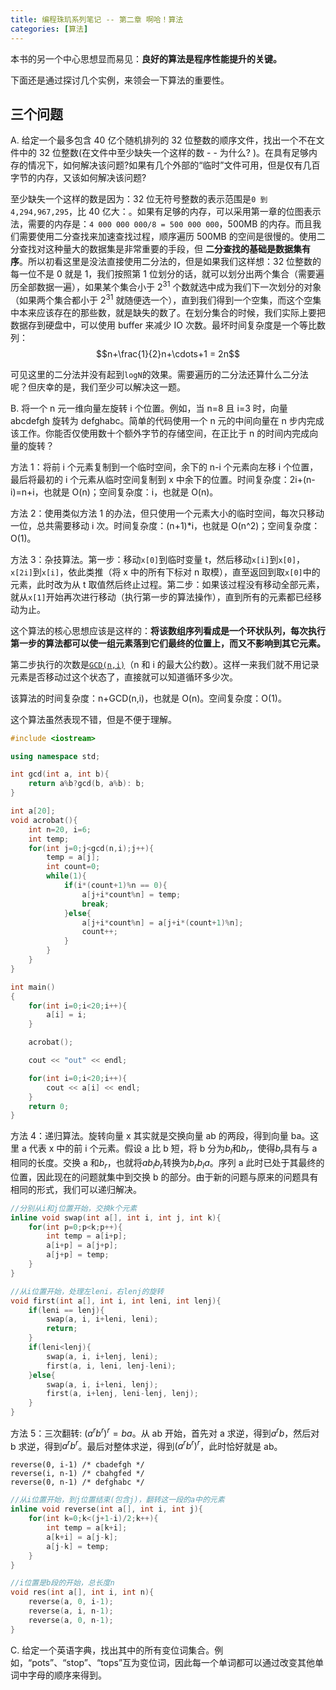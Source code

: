 ```yaml
---
title: 编程珠玑系列笔记 -- 第二章 啊哈！算法
categories: [算法]
---
```


本书的另一个中心思想显而易见：**良好的算法是程序性能提升的关键。**

下面还是通过探讨几个实例，来领会一下算法的重要性。

<!-- more -->

## 三个问题

A. 给定一个最多包含 40 亿个随机排列的 32 位整数的顺序文件，找出一个不在文件中的 32 位整数(在文件中至少缺失一个这样的数 - - 为什么? )。在具有足够内存的情况下，如何解决该问题?如果有几个外部的“临时”文件可用，但是仅有几百字节的内存，又该如何解决该问题?

至少缺失一个这样的数是因为：32 位无符号整数的表示范围是`0 到 4,294,967,295`，比 40 亿大：。如果有足够的内存，可以采用第一章的位图表示法，需要的内存是：`4 000 000 000/8 = 500 000 000`，500MB 的内存。而且我们需要使用二分查找来加速查找过程，顺序遍历 500MB 的空间是很慢的。使用二分查找对这种量大的数据集是非常重要的手段，但 **二分查找的基础是数据集有序**。所以初看这里是没法直接使用二分法的，但是如果我们这样想：32 位整数的每一位不是 0 就是 1，我们按照第 1 位划分的话，就可以划分出两个集合（需要遍历全部数据一遍），如果某个集合小于 $2^{31}$ 个数就选中成为我们下一次划分的对象（如果两个集合都小于 $2^{31}$ 就随便选一个），直到我们得到一个空集，而这个空集中本来应该存在的那些数，就是缺失的数了。在划分集合的时候，我们实际上要把数据存到硬盘中，可以使用 buffer 来减少 IO 次数。最坏时间复杂度是一个等比数列：
$$n+\frac{1}{2}n+\cdots+1 = 2n$$

可见这里的二分法并没有起到`logN`的效果。需要遍历的二分法还算什么二分法呢？但庆幸的是，我们至少可以解决这一题。

B. 将一个 n 元一维向量左旋转 i 个位置。例如，当 n=8 且 i=3 时，向量 abcdefgh 旋转为 defghabc。简单的代码使用一个 n 元的中间向量在 n 步内完成该工作。你能否仅使用数十个额外字节的存储空间，在正比于 n 的时间内完成向量的旋转？

方法 1：将前 i 个元素复制到一个临时空间，余下的 n-i 个元素向左移 i 个位置，最后将最初的 i 个元素从临时空间复制到 x 中余下的位置。时间复杂度：2i+(n-i)=n+i，也就是 O(n)；空间复杂度：i，也就是 O(n)。

方法 2：使用类似方法 1 的办法，但只使用一个元素大小的临时空间，每次只移动一位，总共需要移动 i 次。时间复杂度：(n+1)\*i，也就是 O(n^2)；空间复杂度：O(1)。

方法 3：杂技算法。第一步：移动`x[0]`到临时变量 t，然后移动`x[i]`到`x[0]`，`x[2i]`到`x[i]`，依此类推（将 x 中的所有下标对 n 取模），直至返回到取`x[0]`中的元素，此时改为从 t 取值然后终止过程。第二步：如果该过程没有移动全部元素，就从`x[1]`开始再次进行移动（执行第一步的算法操作），直到所有的元素都已经移动为止。

这个算法的核心思想应该是这样的：**将该数组序列看成是一个环状队列，每次执行第一步的算法都可以使一组元素落到它们最终的位置上，而又不影响到其它元素。**

第二步执行的次数是[`GCD(n,i)`](https://zh.wikipedia.org/zh-hans/%E6%9C%80%E5%A4%A7%E5%85%AC%E5%9B%A0%E6%95%B8)（n 和 i 的最大公约数）。这样一来我们就不用记录元素是否移动过这个状态了，直接就可以知道循环多少次。

该算法的时间复杂度：n+GCD(n,i)，也就是 O(n)。空间复杂度：O(1)。

这个算法虽然表现不错，但是不便于理解。

```C++
#include <iostream>

using namespace std;

int gcd(int a, int b){
    return a%b?gcd(b, a%b): b;
}

int a[20];
void acrobat(){
    int n=20, i=6;
    int temp;
    for(int j=0;j<gcd(n,i);j++){
        temp = a[j];
        int count=0;
        while(1){
            if(i*(count+1)%n == 0){
                a[j+i*count%n] = temp;
                break;
            }else{
                a[j+i*count%n] = a[j+i*(count+1)%n];
                count++;
            }
        }
    }
}

int main()
{
    for(int i=0;i<20;i++){
        a[i] = i;
    }

    acrobat();

    cout << "out" << endl;

    for(int i=0;i<20;i++){
        cout << a[i] << endl;
    }
    return 0;
}
```

方法 4：递归算法。旋转向量 x 其实就是交换向量 ab 的两段，得到向量 ba。这里 a 代表 x 中的前 i 个元素。假设 a 比 b 短，将 b 分为$b_l$和$b_r$，使得$b_r$具有与 a 相同的长度。交换 a 和$b_r$，也就将$ab_l b_r$转换为$b_r b_l a$。序列 a 此时已处于其最终的位置，因此现在的问题就集中到交换 b 的部分。由于新的问题与原来的问题具有相同的形式，我们可以递归解决。

```C++
//分别从i和j位置开始，交换k个元素
inline void swap(int a[], int i, int j, int k){
    for(int p=0;p<k;p++){
        int temp = a[i+p];
        a[i+p] = a[j+p];
        a[j+p] = temp;
    }
}

//从i位置开始，处理左leni，右lenj的旋转
void first(int a[], int i, int leni, int lenj){
    if(leni == lenj){
        swap(a, i, i+leni, leni);
        return;
    }
    if(leni<lenj){
        swap(a, i, i+lenj, leni);
        first(a, i, leni, lenj-leni);
    }else{
        swap(a, i, i+leni, lenj);
        first(a, i+lenj, leni-lenj, lenj);
    }
}
```

方法 5：三次翻转: $(a^r b^r)^r = ba$。从 ab 开始，首先对 a 求逆，得到$a^r b$，然后对 b 求逆，得到$a^r b^r$。最后对整体求逆，得到$(a^r b^r)^r$，此时恰好就是 ab。

```
reverse(0, i-1) /* cbadefgh */
reverse(i, n-1) /* cbahgfed */
reverse(0, n-1) /* defghabc */
```

```C++
//从i位置开始，到j位置结束(包含j)，翻转这一段的a中的元素
inline void reverse(int a[], int i, int j){
    for(int k=0;k<(j+1-i)/2;k++){
        int temp = a[k+i];
        a[k+i] = a[j-k];
        a[j-k] = temp;
    }
}

//i位置是b段的开始，总长度n
void res(int a[], int i, int n){
    reverse(a, 0, i-1);
    reverse(a, i, n-1);
    reverse(a, 0, n-1);
}
```

C. 给定一个英语字典，找出其中的所有变位词集合。例如，“pots”、“stop”、“tops”互为变位词，因此每一个单词都可以通过改变其他单词中字母的顺序来得到。
